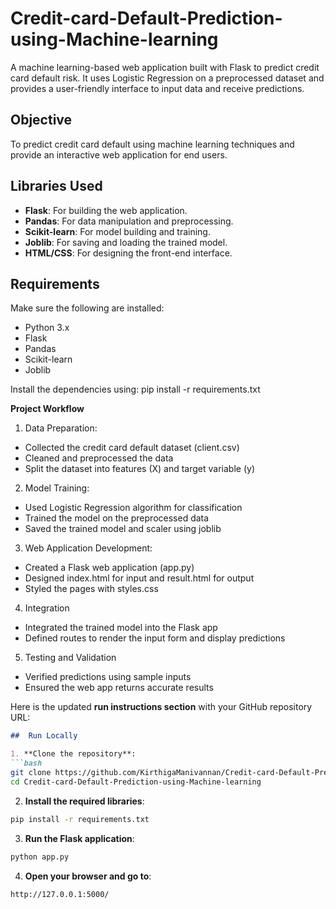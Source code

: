 # Credit-card-Default-Prediction-using-Machine-learning
A machine learning-based web application built with Flask to predict credit card default risk. It uses Logistic Regression on a preprocessed dataset and provides a user-friendly interface to input data and receive predictions.

## Objective
To predict credit card default using machine learning techniques and provide an interactive web application for end users.

## Libraries Used

- **Flask**: For building the web application.
- **Pandas**: For data manipulation and preprocessing.
- **Scikit-learn**: For model building and training.
- **Joblib**: For saving and loading the trained model.
- **HTML/CSS**: For designing the front-end interface.

##  Requirements

Make sure the following are installed:

- Python 3.x
- Flask
- Pandas
- Scikit-learn
- Joblib

Install the dependencies using:
pip install -r requirements.txt

**Project Workflow**
1. Data Preparation:
- Collected the credit card default dataset (client.csv)
- Cleaned and preprocessed the data
- Split the dataset into features (X) and target variable (y)

2. Model Training:
- Used Logistic Regression algorithm for classification
- Trained the model on the preprocessed data
- Saved the trained model and scaler using joblib

3. Web Application Development:
- Created a Flask web application (app.py)
- Designed index.html for input and result.html for output
- Styled the pages with styles.css

4. Integration
- Integrated the trained model into the Flask app
- Defined routes to render the input form and display predictions

5. Testing and Validation
- Verified predictions using sample inputs
- Ensured the web app returns accurate results

Here is the updated **run instructions section** with your GitHub repository URL:

````markdown
##  Run Locally

1. **Clone the repository**:
```bash
git clone https://github.com/KirthigaManivannan/Credit-card-Default-Prediction-using-Machine-learning.git
cd Credit-card-Default-Prediction-using-Machine-learning
````

2. **Install the required libraries**:

```bash
pip install -r requirements.txt
```

3. **Run the Flask application**:

```bash
python app.py
```

4. **Open your browser and go to**:

```
http://127.0.0.1:5000/
```

